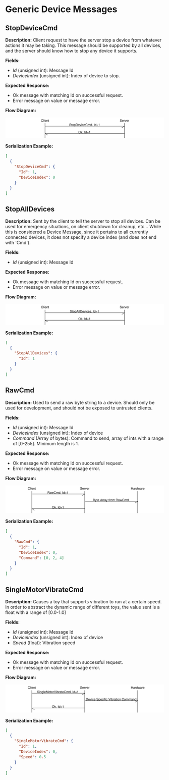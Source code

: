 # Generic Device Messages


## StopDeviceCmd

**Description:** Client request to have the server stop a device from
whatever actions it may be taking. This message should be supported by
all devices, and the server should know how to stop any device it
supports.

**Fields:**

- *Id* (unsigned int): Message Id
- *DeviceIndex* (unsigned int): Index of device to stop.

**Expected Response:**

- Ok message with matching Id on successful request.
- Error message on value or message error.

**Flow Diagram:**

![img](stopdevice_diagram.svg)

**Serialization Example:**

```json
[
  {
    "StopDeviceCmd": {
      "Id": 1,
      "DeviceIndex": 0
    }
  }
]
```


## StopAllDevices

**Description:** Sent by the client to tell the server to stop all
devices. Can be used for emergency situations, on client shutdown for
cleanup, etc&#x2026; While this is considered a Device Message, since
it pertains to all currently connected devices, it does not specify a
device index (and does not end with 'Cmd').

**Fields:**

- *Id* (unsigned int): Message Id

**Expected Response:**

- Ok message with matching Id on successful request.
- Error message on value or message error.

**Flow Diagram:**

![img](stopalldevices_diagram.svg)

**Serialization Example:**

```json
[
  {
    "StopAllDevices": {
      "Id": 1
    }
  }
]
```


## RawCmd

**Description:** Used to send a raw byte string to a device. Should
only be used for development, and should not be exposed to untrusted
clients.

**Fields:**

- *Id* (unsigned int): Message Id
- *DeviceIndex* (unsigned int): Index of device
- *Command* (Array of bytes): Command to send, array of ints with a
  range of [0-255]. Minimum length is 1.

**Expected Response:**

- Ok message with matching Id on successful request.
- Error message on value or message error.

**Flow Diagram:**

![img](rawcmd_diagram.svg)

**Serialization Example:**

```json
[
  {
    "RawCmd": {
      "Id": 1,
      "DeviceIndex": 0,
      "Command": [0, 2, 4]
    }
  }
]
```


## SingleMotorVibrateCmd

**Description:** Causes a toy that supports vibration to run at a
certain speed. In order to abstract the dynamic range of different
toys, the value sent is a float with a range of [0.0-1.0]

**Fields:**

- *Id* (unsigned int): Message Id
- *DeviceIndex* (unsigned int): Index of device
- *Speed* (float): Vibration speed

**Expected Response:**

- Ok message with matching Id on successful request.
- Error message on value or message error.

**Flow Diagram:**

![img](singlemotorvibratecmd_diagram.svg)

**Serialization Example:**

```json
[
  {
    "SingleMotorVibrateCmd": {
      "Id": 1,
      "DeviceIndex": 0,
      "Speed": 0.5
    }
  }
]
```
